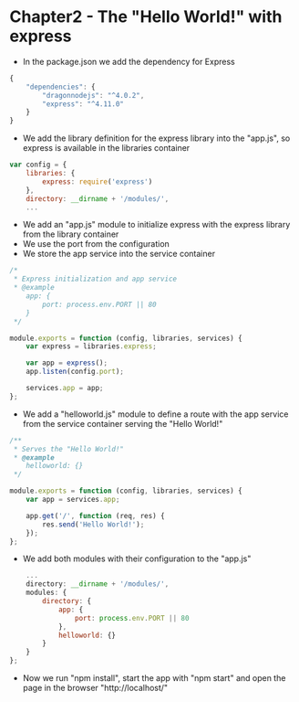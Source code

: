 # Chapter2 - The "Hello World!" with express
- In the package.json we add the dependency for Express
```javascript
{
    "dependencies": {
        "dragonnodejs": "^4.0.2",
        "express": "^4.11.0"
    }
}
```
- We add the library definition for the express library into the "app.js", so express is available in the libraries container
```javascript
var config = {
    libraries: {
        express: require('express')
    },
    directory: __dirname + '/modules/',
    ...
```
- We add an "app.js" module to initialize express with the express library from the library container
- We use the port from the configuration
- We store the app service into the service container
```javascript
/*
 * Express initialization and app service
 * @example
    app: {
        port: process.env.PORT || 80
    }
 */

module.exports = function (config, libraries, services) {
    var express = libraries.express;

    var app = express();
    app.listen(config.port);

    services.app = app;
};
```
- We add a "helloworld.js" module to define a route with the app service from the service container serving the "Hello World!"
```javascript
/**
 * Serves the "Hello World!"
 * @example
    helloworld: {}
 */

module.exports = function (config, libraries, services) {
    var app = services.app;

    app.get('/', function (req, res) {
        res.send('Hello World!');
    });
};
```
- We add both modules with their configuration to the "app.js"
```javascript
    ...
    directory: __dirname + '/modules/',
    modules: {
        directory: {
            app: {
                port: process.env.PORT || 80
            },
            helloworld: {}
        }
    }
};
```
- Now we run "npm install", start the app with "npm start" and open the page in the browser "http://localhost/"

